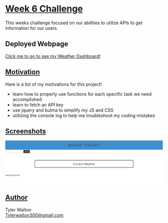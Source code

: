 # <u>**Week 6 Challenge**</u>
This weeks challenge focused on our abilities to utilize APIs to get information for our users. 

## Deployed Webpage
[Click me to go to see my Weather Dashboard!](https://tylerwalton.github.io/weather-dashboard/)

## <u>**Motivation**</u>
Here is a list of my motivations for this project!

- learn how to properly use functions for each specific task we need accomplished
- learn to fetch an API key
- use jquery and bulma to simplify my JS and CSS
- utilizing the console log to help me troubleshoot my coding mistakes
 

## <u>**Screenshots**</u>

![alt text](_C__Users_tyler_projects_weather-dashboard_index.html.png)

## <u>**Author**</u>

Tyler Walton <br/>
Tylerwalton300@gmail.com